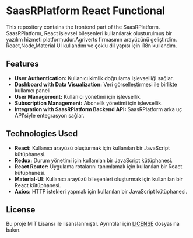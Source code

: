 # SaasRPlatform React Functional

This repository contains the frontend part of the SaasRPlatform. SaasRPlatform, React işlevsel bileşenleri kullanılarak oluşturulmuş bir yazılım hizmeti platformudur.Agriverts firmasının arayüzünü geliştirdim. React,Node,Material Uİ kullandım ve çoklu dil yapısı için i18n kullandım.

## Features

- **User Authentication:** Kullanıcı kimlik doğrulama işlevselliği sağlar.
- **Dashboard with Data Visualization:** Veri görselleştirmesi ile birlikte kullanıcı paneli.
- **User Management:** Kullanıcı yönetimi için işlevsellik.
- **Subscription Management:** Abonelik yönetimi için işlevsellik.
- **Integration with SaasRPlatform Backend API:** SaasRPlatform arka uç API'siyle entegrasyon sağlar.

## Technologies Used

- **React:** Kullanıcı arayüzü oluşturmak için kullanılan bir JavaScript kütüphanesi.
- **Redux:** Durum yönetimi için kullanılan bir JavaScript kütüphanesi.
- **React Router:** Uygulama rotalarını tanımlamak için kullanılan bir React kütüphanesi.
- **Material-UI:** Kullanıcı arayüzü bileşenleri oluşturmak için kullanılan bir React kütüphanesi.
- **Axios:** HTTP istekleri yapmak için kullanılan bir JavaScript kütüphanesi.


## License

Bu proje MIT Lisansı ile lisanslanmıştır. Ayrıntılar için [LICENSE](LICENSE) dosyasına bakın.
